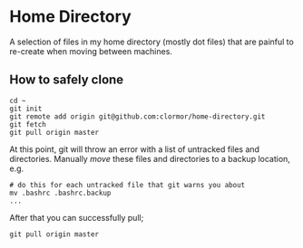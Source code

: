 Home Directory
==============

A selection of files in my home directory (mostly dot files) that are painful
to re-create when moving between machines.

## How to safely clone

    cd ~
    git init
    git remote add origin git@github.com:clormor/home-directory.git
    git fetch
    git pull origin master

At this point, git will throw an error with a list of untracked files and
directories. Manually *move* these files and directories to a backup location,
e.g.

    # do this for each untracked file that git warns you about
    mv .bashrc .bashrc.backup
    ...

After that you can successfully pull;

    git pull origin master
